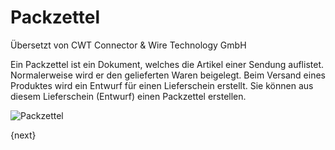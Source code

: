 # Packzettel

<span class="text-muted contributed-by">Übersetzt von CWT Connector & Wire Technology GmbH</span> 

Ein Packzettel ist ein Dokument, welches die Artikel einer Sendung auflistet. Normalerweise wird er den gelieferten Waren beigelegt. Beim Versand eines Produktes wird ein Entwurf für einen Lieferschein erstellt. Sie können aus diesem Lieferschein (Entwurf) einen Packzettel erstellen.

<img class="screenshot" alt="Packzettel" src="{{docs_base_url}}/assets/img/stock/packing-slip.png">

{next}
